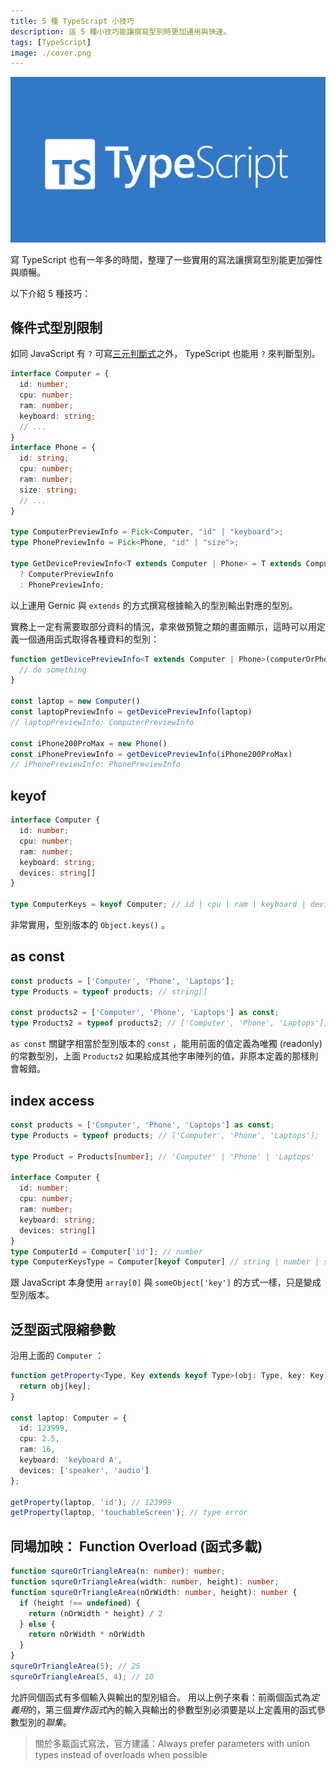 ```yaml
---
title: 5 種 TypeScript 小技巧
description: 這 5 種小技巧能讓撰寫型別時更加通用與快速。
tags: [TypeScript]
image: ./cover.png
---
```


![cover](./cover.png)

寫 TypeScript 也有一年多的時間，整理了一些實用的寫法讓撰寫型別能更加彈性與順暢。

以下介紹 5 種技巧：
<!--truncate-->
## 條件式型別限制

如同 JavaScript 有 `?` 可寫[三元判斷式](https://developer.mozilla.org/en-US/docs/Web/JavaScript/Reference/Operators/Conditional_Operator)之外， TypeScript 也能用 `?` 來判斷型別。

```ts
interface Computer = {
  id: number;
  cpu: number;
  ram: number;
  keyboard: string;
  // ...
}
interface Phone = {
  id: string;
  cpu: number;
  ram: number;
  size: string;
  // ...
}

type ComputerPreviewInfo = Pick<Computer, "id" | "keyboard">;
type PhonePreviewInfo = Pick<Phone, "id" | "size">;

type GetDevicePreviewInfo<T extends Computer | Phone> = T extends Computer
  ? ComputerPreviewInfo
  : PhonePreviewInfo;
```

以上運用 Gernic 與 `extends` 的方式撰寫根據輸入的型別輸出對應的型別。

實務上一定有需要取部分資料的情況，拿來做預覽之類的畫面顯示，這時可以用定義一個通用函式取得各種資料的型別：

```ts
function getDevicePreviewInfo<T extends Computer | Phone>(computerOrPhone: T): GetDevicePreviewInfo<T> {
  // do something
}

const laptop = new Computer()
const laptopPreviewInfo = getDevicePreviewInfo(laptop)
// laptopPreviewInfo: ComputerPreviewInfo

const iPhone200ProMax = new Phone()
const iPhonePreviewInfo = getDevicePreviewInfo(iPhone200ProMax)
// iPhonePreviewInfo: PhonePreviewInfo
```

## keyof

```ts
interface Computer {
  id: number;
  cpu: number;
  ram: number;
  keyboard: string;
  devices: string[]
}

type ComputerKeys = keyof Computer; // id | cpu | ram | keyboard | devices
```

非常實用，型別版本的 `Object.keys()` 。

## as const

```ts
const products = ['Computer', 'Phone', 'Laptops'];
type Products = typeof products; // string[]

const products2 = ['Computer', 'Phone', 'Laptops'] as const;
type Products2 = typeof products2; // ['Computer', 'Phone', 'Laptops'];
```

`as const` 關鍵字相當於型別版本的 `const` ，能用前面的值定義為唯獨 (readonly) 的常數型別，上面 `Products2` 如果給成其他字串陣列的值，非原本定義的那樣則會報錯。

## index access

```ts
const products = ['Computer', 'Phone', 'Laptops'] as const;
type Products = typeof products; // ['Computer', 'Phone', 'Laptops'];

type Product = Products[number]; // 'Computer' | 'Phone' | 'Laptops'

interface Computer {
  id: number;
  cpu: number;
  ram: number;
  keyboard: string;
  devices: string[]
}
type ComputerId = Computer['id']; // number
type ComputerKeysType = Computer[keyof Computer] // string | number | string[]
```

跟 JavaScript 本身使用 `array[0]` 與 `someObject['key']` 的方式一樣，只是變成型別版本。

## 泛型函式限縮參數

沿用上面的 `Computer` ：

```ts
function getProperty<Type, Key extends keyof Type>(obj: Type, key: Key) {
  return obj[key];
}

const laptop: Computer = {
  id: 123999,
  cpu: 2.5,
  ram: 16,
  keyboard: 'keyboard A',
  devices: ['speaker', 'audio']
};

getProperty(laptop, 'id'); // 123999
getProperty(laptop, 'touchableScreen'); // type error
```

## 同場加映： Function Overload (函式多載)

```ts
function squreOrTriangleArea(n: number): number;
function squreOrTriangleArea(width: number, height): number;
function squreOrTriangleArea(nOrWidth: number, height): number {
  if (height !== undefined) {
    return (nOrWidth * height) / 2
  } else {
    return nOrWidth * nOrWidth
  }
}
squreOrTriangleArea(5); // 25
squreOrTriangleArea(5, 4); // 10
```

允許同個函式有多個輸入與輸出的型別組合。
用以上例子來看：前兩個函式為*定義用*的，第三個*實作函式*內的輸入與輸出的參數型別必須要是以上定義用的函式參數型別的*聯集*。

> 關於多載函式寫法，官方建議：Always prefer parameters with union types instead of overloads when possible
